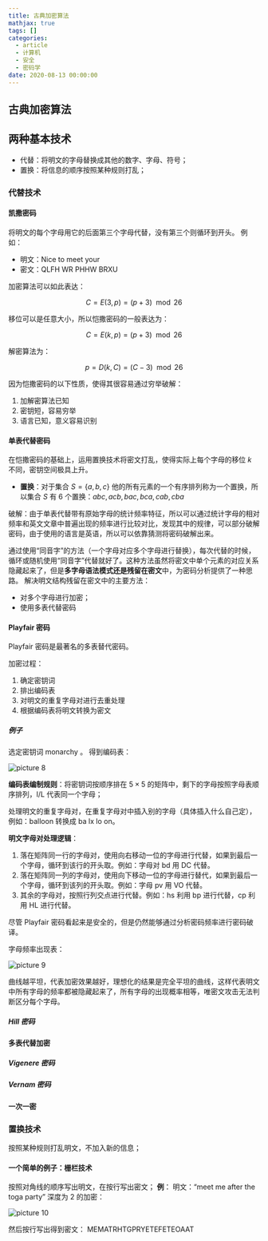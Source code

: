 ```yaml
---
title: 古典加密算法
mathjax: true
tags: []
categories:
  - article
  - 计算机
  - 安全
  - 密码学
date: 2020-08-13 00:00:00
---
```


## 古典加密算法

## 两种基本技术

- 代替：将明文的字母替换成其他的数字、字母、符号；
- 置换：将信息的顺序按照某种规则打乱；

### 代替技术

#### 凯撒密码

将明文的每个字母用它的后面第三个字母代替，没有第三个则循环到开头。
例如：

- 明文：Nice to meet your
- 密文：QLFH WR PHHW BRXU

加密算法可以如此表达：

$$
C = E(3, p) = (p + 3) \mod 26
$$

移位可以是任意大小，所以恺撒密码的一般表达为：

$$
C = E(k, p) = (p + 3) \mod 26
$$

解密算法为：

$$
p = D(k, C) = (C - 3) \mod 26
$$

因为恺撒密码的以下性质，使得其很容易通过穷举破解：

1. 加解密算法已知
2. 密钥短，容易穷举
3. 语言已知，意义容易识别

#### 单表代替密码

在恺撒密码的基础上，运用置换技术将密文打乱，使得实际上每个字母的移位 $k$ 不同，密钥空间极具上升。

- **置换**：对于集合 $S = \{a, b, c\}$ 他的所有元素的一个有序排列称为一个置换，所以集合 $S$ 有 6 个置换：$abc, acb, bac, bca, cab, cba$

破解：由于单表代替带有原始字母的统计频率特征，所以可以通过统计字母的相对频率和英文文章中普遍出现的频率进行比较对比，发现其中的规律，可以部分破解密码，由于使用的语言是英语，所以可以依靠猜测将密码破解出来。

通过使用“同音字”的方法（一个字母对应多个字母进行替换），每次代替的时候，循环或随机使用“同音字”代替就好了。这种方法虽然将密文中单个元素的对应关系隐藏起来了，但是**多字母语法模式还是残留在密文**中，为密码分析提供了一种思路。
解决明文结构残留在密文中的主要方法：

- 对多个字母进行加密；
- 使用多表代替密码

#### Playfair 密码

Playfair 密码是最著名的多表替代密码。

加密过程：

1. 确定密钥词
2. 排出编码表
3. 对明文的重复字母对进行去重处理
4. 根据编码表将明文转换为密文

##### 例子

选定密钥词 monarchy 。
得到编码表：

![picture 8](../../../assets/%E5%AF%86%E7%A0%81%E5%AD%A6/%E5%8F%A4%E5%85%B8%E5%8A%A0%E5%AF%86%E7%AE%97%E6%B3%95/8f7432c1b8f3da7db7f4b5b160fb4970401c6489724d477d9dd8c7d7788a03d9.png)

**编码表编制规则**：将密钥词按顺序排在 $5 \times 5$ 的矩阵中，剩下的字母按照字母表顺序排列，I/L 代表同一个字母；

处理明文的重复字母对，在重复字母对中插入别的字母（具体插入什么自己定），例如：balloon 转换成 ba lx lo on。

**明文字母对处理逻辑**：

1. 落在矩阵同一行的字母对，使用向右移动一位的字母进行代替，如果到最后一个字母，循环到该行的开头取。例如：字母对 bd 用 DC 代替。
2. 落在矩阵同一列的字母对，使用向下移动一位的字母进行替代，如果到最后一个字母，循环到该列的开头取。例如：字母 pv 用 VO 代替。
3. 其余的字母对，按照行列交点进行代替。例如：hs 利用 bp 进行代替，cp 利用 HL 进行代替。

尽管 Playfair 密码看起来是安全的，但是仍然能够通过分析密码频率进行密码破译。

字母频率出现表：

![picture 9](../../../assets/%E5%AF%86%E7%A0%81%E5%AD%A6/%E5%8F%A4%E5%85%B8%E5%8A%A0%E5%AF%86%E7%AE%97%E6%B3%95/27e730caf680a750e89e303019adaeb6162055a7dca52930b5dd335971e7b7b6.png)

曲线越平坦，代表加密效果越好，理想化的结果是完全平坦的曲线，这样代表明文中所有字母的频率都被隐藏起来了，所有字母的出现概率相等，唯密文攻击无法判断区分每个字母。

##### Hill 密码

#### 多表代替加密

##### Vigenere 密码

##### Vernam 密码

#### 一次一密

### 置换技术

按照某种规则打乱明文，不加入新的信息；

#### 一个简单的例子：栅栏技术

按照对角线的顺序写出明文，在按行写出密文；
**例**：
明文：“meet me after the toga party”
深度为 2 的加密：

![picture 10](../../../assets/%E5%AF%86%E7%A0%81%E5%AD%A6/%E5%8F%A4%E5%85%B8%E5%8A%A0%E5%AF%86%E7%AE%97%E6%B3%95/3a8f32c90b09547c14c19661058984a4488185f0599c7160b57bc49f439841ee.png)

然后按行写出得到密文：
MEMATRHTGPRYETEFETEOAAT
